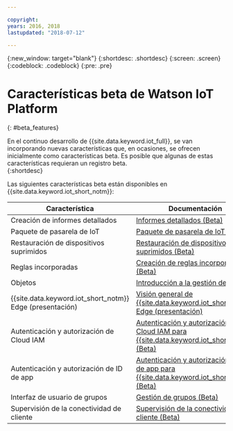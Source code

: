 ```yaml
---

copyright:
years: 2016, 2018
lastupdated: "2018-07-12"

---
```


{:new_window: target="blank"}
{:shortdesc: .shortdesc}
{:screen: .screen}
{:codeblock: .codeblock}
{:pre: .pre}

# Características beta de Watson IoT Platform
{: #beta_features}

En el continuo desarrollo de {{site.data.keyword.iot_full}}, se van incorporando nuevas características que, en ocasiones, se ofrecen inicialmente como características beta. Es posible que algunas de estas características requieran un registro beta.  
{:shortdesc}

Las siguientes características beta están disponibles en {{site.data.keyword.iot_short_notm}}:

Característica       | Documentación       
------------- | -------------
Creación de informes detallados | [Informes detallados (Beta)](reference/security/RM_security.html#drill_down)
Paquete de pasarela de IoT | [Paquete de pasarela de IoT (Beta)](gateways/iotgw.html#gw_package)
Restauración de dispositivos suprimidos | [Restauración de dispositivos suprimidos (Beta)](iotplatform_task.html#restore_device)
Reglas incorporadas | [Creación de reglas incorporadas (Beta)](information_management/im_rules.html)
Objetos | [Introducción a la gestión de datos](GA_information_management/ga_im_device_twin.html#device_twins)
{{site.data.keyword.iot_short_notm}} Edge (presentación) | [Visión general de {{site.data.keyword.iot_short_notm}} Edge (presentación)](edge/WIoTP_edge.html)
Autenticación y autorización de Cloud IAM | [Autenticación y autorización de Cloud IAM para {{site.data.keyword.iot_short_notm}} (Beta)](reference/security/cloud_iam.html)
Autenticación y autorización de ID de app | [Autenticación y autorización de ID de app para {{site.data.keyword.iot_short_notm}} (Beta)](reference/security/app_id.html)
Interfaz de usuario de grupos | [Gestión de grupos (Beta)](manage_groups.html#groups_overview)
Supervisión de la conectividad de cliente | [Supervisión de la conectividad de cliente (Beta)](reference/security/client_connect.html)
